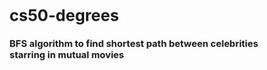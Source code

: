 # cs50-degrees

### BFS algorithm to find shortest path between celebrities starring in mutual movies
